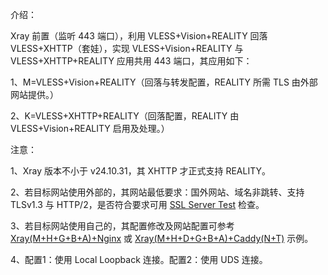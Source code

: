 介绍：

Xray 前置（监听 443 端口），利用 VLESS+Vision+REALITY 回落 VLESS+XHTTP（套娃），实现 VLESS+Vision+REALITY 与 VLESS+XHTTP+REALITY 应用共用 443 端口，其应用如下：

1、M=VLESS+Vision+REALITY（回落与转发配置，REALITY 所需 TLS 由外部网站提供。）

2、K=VLESS+XHTTP+REALITY（回落配置，REALITY 由 VLESS+Vision+REALITY 启用及处理。）

注意：

1、Xray 版本不小于 v24.10.31，其 XHTTP 才正式支持 REALITY。

2、若目标网站使用外部的，其网站最低要求：国外网站、域名非跳转、支持 TLSv1.3 与 HTTP/2，是否符合要求可用 [SSL Server Test](https://www.ssllabs.com/ssltest/) 检查。

3、若目标网站使用自己的，其配置修改及网站配置可参考 [Xray(M+H+G+B+A)+Nginx](https://github.com/lxhao61/integrated-examples/tree/main/Xray(M%2BH%2BG%2BB%2BA)%2BNginx) 或 [Xray(M+H+D+G+B+A)+Caddy(N+T)](https://github.com/lxhao61/integrated-examples/tree/main/Xray(M%2BH%2BD%2BG%2BB%2BA)%2BCaddy(N%2BT)) 示例。

4、配置1：使用 Local Loopback 连接。配置2：使用 UDS 连接。
